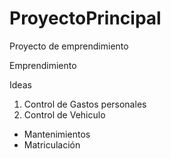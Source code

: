 # ProyectoPrincipal
Proyecto de emprendimiento

Emprendimiento

Ideas
1. Control de Gastos personales
2. Control de Vehiculo
  - Mantenimientos
  - Matriculación
